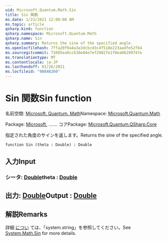 ```yaml
---
uid: Microsoft.Quantum.Math.Sin
title: Sin 関数
ms.date: 1/23/2021 12:00:00 AM
ms.topic: article
qsharp.kind: function
qsharp.namespace: Microsoft.Quantum.Math
qsharp.name: Sin
qsharp.summary: Returns the sine of the specified angle.
ms.openlocfilehash: 7ffa20f9a4a3a3dcbcd3c4f518e223aadfe52f64
ms.sourcegitcommit: 71605ea9cc630e84e7ef29027e1f0ea06299747e
ms.translationtype: MT
ms.contentlocale: ja-JP
ms.lasthandoff: 01/26/2021
ms.locfileid: "98848260"
---
```

# <a name="sin-function"></a><span data-ttu-id="ca36e-102">Sin 関数</span><span class="sxs-lookup"><span data-stu-id="ca36e-102">Sin function</span></span>

<span data-ttu-id="ca36e-103">名前空間: [Microsoft. Quantum. Math](xref:Microsoft.Quantum.Math)</span><span class="sxs-lookup"><span data-stu-id="ca36e-103">Namespace: [Microsoft.Quantum.Math](xref:Microsoft.Quantum.Math)</span></span>

<span data-ttu-id="ca36e-104">Package: [Microsoft.](https://nuget.org/packages/Microsoft.Quantum.QSharp.Core) ....... コア</span><span class="sxs-lookup"><span data-stu-id="ca36e-104">Package: [Microsoft.Quantum.QSharp.Core](https://nuget.org/packages/Microsoft.Quantum.QSharp.Core)</span></span>


<span data-ttu-id="ca36e-105">指定された角度のサインを返します。</span><span class="sxs-lookup"><span data-stu-id="ca36e-105">Returns the sine of the specified angle.</span></span>

```qsharp
function Sin (theta : Double) : Double
```


## <a name="input"></a><span data-ttu-id="ca36e-106">入力</span><span class="sxs-lookup"><span data-stu-id="ca36e-106">Input</span></span>

### <a name="theta--double"></a><span data-ttu-id="ca36e-107">シータ: [Double](xref:microsoft.quantum.lang-ref.double)</span><span class="sxs-lookup"><span data-stu-id="ca36e-107">theta : [Double](xref:microsoft.quantum.lang-ref.double)</span></span>





## <a name="output--double"></a><span data-ttu-id="ca36e-108">出力: [Double](xref:microsoft.quantum.lang-ref.double)</span><span class="sxs-lookup"><span data-stu-id="ca36e-108">Output : [Double](xref:microsoft.quantum.lang-ref.double)</span></span>



## <a name="remarks"></a><span data-ttu-id="ca36e-109">解説</span><span class="sxs-lookup"><span data-stu-id="ca36e-109">Remarks</span></span>

<span data-ttu-id="ca36e-110">詳細 [につい](https://docs.microsoft.com/dotnet/api/system.math.sin) ては、「system.string」を参照してください。</span><span class="sxs-lookup"><span data-stu-id="ca36e-110">See [System.Math.Sin](https://docs.microsoft.com/dotnet/api/system.math.sin) for more details.</span></span>